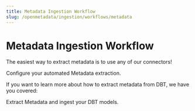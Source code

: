 ```yaml
---
title: Metadata Ingestion Workflow
slug: /openmetadata/ingestion/workflows/metadata
---
```


# Metadata Ingestion Workflow

The easiest way to extract metadata is to use any of our connectors!

<InlineCalloutContainer>
  <InlineCallout
    color="violet-70"
    bold="Metadata Connectors"
    icon="add_moderator"
    href="/openmetadata/connectors"
  >
    Configure your automated Metadata extraction.
  </InlineCallout>
</InlineCalloutContainer>

If you want to learn more about how to extract metadata from DBT, we have you covered:

<InlineCalloutContainer>
  <InlineCallout
    color="violet-70"
    bold="DBT Ingestion"
    icon="add_moderator"
    href="/openmetadata/ingestion/workflows/metadata/dbt"
  >
    Extract Metadata and ingest your DBT models.
  </InlineCallout>
</InlineCalloutContainer>
